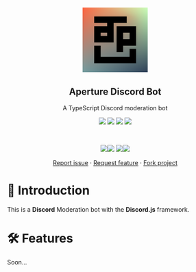 <p align="center">
    <img src="assets/icon.png" width= 30%>
    <h2 align="center"> Aperture Discord Bot</h2>
    <p align="center"> A TypeScript Discord moderation bot</p>
</p>

<p align="center">
    <img id="licence" src="https://img.shields.io/github/license/joennespreuwers/aperture-discord-bot?style=flat-square">
    <img id="code_style" src="https://img.shields.io/badge/code_style-prettier-ff69b4.svg?style=flat-square">
    <img id="issues" src="https://img.shields.io/github/issues/joennespreuwers/aperture-discord-bot?style=flat-square">
    <img id="repo_size" src="https://img.shields.io/github/repo-size/joennespreuwers/aperture-discord-bot?style=flat-square">
</p>
<br>
<p align="center">
    <a>
        <img src="https://img.shields.io/badge/made_for-333333?style=for-the-badge"><img src="https://img.shields.io/badge/discord-5865F2?style=for-the-badge&logo=discord&logoColor=white">
    </a>
    <a>
        <img src="https://img.shields.io/badge/made_with-333333?style=for-the-badge"><img src="https://img.shields.io/badge/typescript-3178C6?style=for-the-badge&logo=typescript&logoColor=white">
    </a>
</p>
<p align="center">
    <a href="https://github.com/beastmatser/CoderDojo-Bot.js/issues/new/choose"> Report issue</a>
    ·
    <a href="https://github.com/beastmatser/CoderDojo-Bot.js/issues/new/choose"> Request feature</a>
    ·
    <a href="https://github.com/beastmatser/CoderDojo-Bot.js/fork"> Fork project</a>
</p>

# :rocket: Introduction

This is a **Discord** Moderation bot with the **Discord.js** framework.

# :hammer_and_wrench: Features

Soon...
